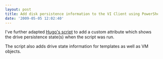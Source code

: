 ```yaml
---
layout: post
title: Add disk persistence information to the VI Client using PowerShell
date: '2009-05-05 12:02:40'
---
```



I've further adapted [Hugo's script](http://www.peetersonline.nl/index.php/vmware/add-snapshot-information-to-the-vi-client-using-powershell/) to add a custom attribute which shows the drive persistence state(s) when the script was run.

The script also adds drive state information for templates as well as VM objects.

<script src="https://gist.github.com/BenNeise/7215254.js"></script>


